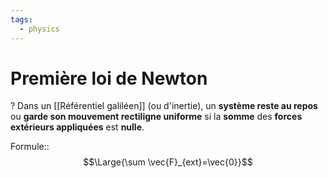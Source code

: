 ```yaml
---
tags:
  - physics
---
```

# Première loi de Newton
?
Dans un [[Référentiel galiléen]] (ou d'inertie), un **système reste au repos** ou **garde son mouvement rectiligne uniforme** si la **somme** des **forces extérieurs appliquées** est **nulle**.

Formule::$$\Large{\sum \vec{F}_{ext}=\vec{0}}$$